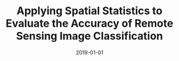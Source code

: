---
collection: publications
category: journals

title: "Applying Spatial Statistics to Evaluate the Accuracy of Remote Sensing Image Classification"
authors: "Ming D, Qiu Y, Zhou W"
date: 2019-01-01
venue: "Journal of Geomatics"
volume: "44"
issue: "1"
pages: "1-5"
impact_factor: "1.64"
journal_type: "Journal Article"
citation: "Ming D, Qiu Y, Zhou W. Applying Spatial Statistics to Evaluate the Accuracy of Remote Sensing Image Classification. Journal of Geomatics. 2019, 44(1): 1-5. (IF: 1.64)"
--- 